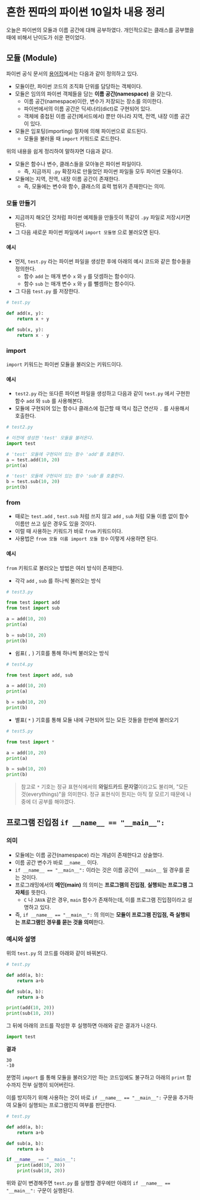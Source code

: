 # 흔한 찐따의 파이썬 10일차 내용 정리
오늘은 파이썬의 모듈과 이름 공간에 대해 공부하였다.
개인적으로는 클래스를 공부했을 때에 비해서 난이도가 쉬운 편이었다.

## 모듈 (Module)
파이썬 공식 문서의 [용어집](https://docs.python.org/ko/3/glossary.html)에서는 다음과 같이 정의하고 있다.
- 모듈이란, 파이썬 코드의 조직화 단위를 담당하는 객체이다.
- 모듈은 임의의 파이썬 객체들을 담는 **이름 공간(namespace)** 을 갖는다.
  - 이름 공간(namespace)이란, 변수가 저장되는 장소를 의미한다.
  - 파이썬에서의 이름 공간은 딕셔너리(dict)로 구현되어 있다.
  - 객체에 중첩된 이름 공간(메서드에서) 뿐만 아니라 지역, 전역, 내장 이름 공간이 있다.
- 모듈은 임포팅(importing) 절차에 의해 파이썬으로 로드된다.
  - 모듈을 불러올 때 `import` 키워드로 로드한다.

위의 내용을 쉽게 정리하여 말하자면 다음과 같다.
- 모듈은 함수나 변수, 클래스들을 모아놓은 파이썬 파일이다.
  - 즉, 지금까지 `.py` 확장자로 만들었던 파이썬 파일들 모두 파이썬 모듈이다.
- 모듈에는 지역, 전역, 내장 이름 공간이 존재한다.
  - 즉, 모듈에는 변수와 함수, 클래스의 효력 범위가 존재한다는 의미.

### 모듈 만들기
- 지금까지 해오던 것처럼 파이썬 예제들을 만들듯이 똑같이 `.py` 파일로 저장시키면 된다.
- 그 다음 새로운 파이썬 파일에서 `import 모듈명` 으로 불러오면 된다.

#### 예시
- 먼저, `test.py` 라는 파이썬 파일을 생성한 후에 아래의 예시 코드와 같은 함수들을 정의한다.
  - 함수 `add` 는 매개 변수 `x` 와 `y` 를 덧셈하는 함수이다.
  - 함수 `sub` 는 매개 변수 `x` 와 `y` 를 뺄셈하는 함수이다.
- 그 다음 `test.py` 를 저장한다.

```python
# test.py

def add(x, y):
    return x + y

def sub(x, y):
    return x - y
```

### import
`import` 키워드는 파이썬 모듈을 불러오는 키워드이다.

#### 예시
- `test2.py` 라는 또다른 파이썬 파일을 생성하고 다음과 같이 `test.py` 에서 구현한 함수 `add` 와 `sub` 를 사용해본다.
- 모듈에 구현되어 있는 함수나 클래스에 접근할 때 역시 접근 연산자 `.` 를 사용해서 호출한다.

```python
# test2.py

# 이전에 생성한 'test' 모듈을 불러온다.
import test

# 'test' 모듈에 구현되어 있는 함수 'add'를 호출한다.
a = test.add(10, 20)
print(a)

# 'test' 모듈에 구현되어 있는 함수 'sub'를 호출한다.
b = test.sub(10, 20)
print(b)
```

### from
- 때로는 `test.add` , `test.sub` 처럼 쓰지 않고 `add` , `sub` 처럼 모듈 이름 없이 함수 이름만 쓰고 싶은 경우도 있을 것이다.
- 이럴 때 사용하는 키워드가 바로 `from` 키워드이다.
- 사용법은 `from 모듈 이름 import 모듈 함수` 이렇게 사용하면 된다.

#### 예시
`from` 키워드로 불러오는 방법은 여러 방식이 존재한다.

- 각각 `add` , `sub` 를 하나씩 불러오는 방식
```python
# test3.py

from test import add
from test import sub

a = add(10, 20)
print(a)

b = sub(10, 20)
print(b)
```

- 쉼표( `,` ) 기호를 통해 하나씩 불러오는 방식
```python
# test4.py

from test import add, sub

a = add(10, 20)
print(a)

b = sub(10, 20)
print(b)
```

- 별표( `*` ) 기호를 통해 모듈 내에 구현되어 있는 모든 것들을 한번에 불러오기
```python
# test5.py

from test import *

a = add(10, 20)
print(a)

b = sub(10, 20)
print(b)
```

> 참고로 `*` 기호는 정규 표현식에서의 **와일드카드 문자열**이라고도 불리며, "모든 것(everythings)"을 의미한다.
> 정규 표현식이 뭔지는 아직 잘 모르기 때문에 나중에 더 공부를 해야겠다.

## 프로그램 진입점 `if __name__ == "__main__":`

### 의미
- 모듈에는 이름 공간(namespace) 라는 개념이 존재한다고 상술했다.
- 이름 공간 변수가 바로 `__name__` 이다.
- `if __name__ == "__main__":` 이라는 것은 이름 공간이 `__main__` 일 경우를 묻는 것이다.
- 프로그래밍에서의 **메인(main)** 의 의미는 **프로그램의 진입점**, **실행되는 프로그램 그 자체**를 뜻한다.
  - `C` 나 `JAVA` 같은 경우, `main` 함수가 존재하는데, 이를 프로그램 진입점이라고 설명하고 있다.
- 즉, `if __name__ == "__main__":` 의 의미는 **모듈이 프로그램 진입점, 즉 실행되는 프로그램인 경우를 묻는 것을 의미**한다.

### 예시와 설명
위의 `test.py` 의 코드를 아래와 같이 바꿔본다.

```python
# test.py

def add(a, b): 
    return a+b

def sub(a, b): 
    return a-b

print(add(10, 20))
print(sub(10, 20))
```

그 뒤에 아래의 코드를 작성한 후 실행하면 아래와 같은 결과가 나온다.

```python
import test
```

**결과**
```
30
-10
```

분명히 `import` 를 통해 모듈을 불러오기만 하는 코드임에도 불구하고 아래의 `print` 함수까지 전부 실행이 되어버린다.

이를 방지하기 위해 사용하는 것이 바로 `if __name__ == "__main__":` 구문을 추가하여 모듈이 실행되는 프로그램인지 여부를 판단한다.

```python
# test.py

def add(a, b): 
    return a+b

def sub(a, b): 
    return a-b

if __name__ == "__main__":
    print(add(10, 20))
    print(sub(10, 20))
```

위와 같이 변경해주면 `test.py` 를 실행할 경우에만 아래의 `if __name__ == "__main__":` 구문이 실행된다.

